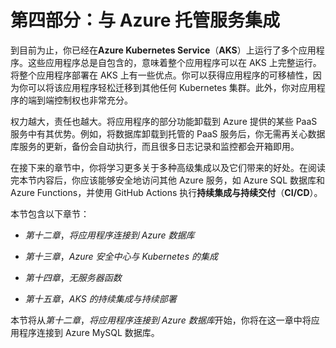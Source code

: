 # 第四部分：与 Azure 托管服务集成

到目前为止，你已经在**Azure Kubernetes Service**（**AKS**）上运行了多个应用程序。这些应用程序总是自包含的，意味着整个应用程序可以在 AKS 上完整运行。将整个应用程序部署在 AKS 上有一些优点。你可以获得应用程序的可移植性，因为你可以将该应用程序轻松迁移到其他任何 Kubernetes 集群。此外，你对应用程序的端到端控制权也非常充分。

权力越大，责任也越大。将应用程序的部分功能卸载到 Azure 提供的某些 PaaS 服务中有其优势。例如，将数据库卸载到托管的 PaaS 服务后，你无需再关心数据库服务的更新，备份会自动执行，而且很多日志记录和监控都会开箱即用。

在接下来的章节中，你将学习更多关于多种高级集成以及它们带来的好处。在阅读完本节内容后，你应该能够安全地访问其他 Azure 服务，如 Azure SQL 数据库和 Azure Functions，并使用 GitHub Actions 执行**持续集成与持续交付**（**CI/CD**）。

本节包含以下章节：

+   *第十二章*，*将应用程序连接到 Azure 数据库*

+   *第十三章*，*Azure 安全中心与 Kubernetes 的集成*

+   *第十四章*，*无服务器函数*

+   *第十五章*，*AKS 的持续集成与持续部署*

本节将从*第十二章*，*将应用程序连接到 Azure 数据库*开始，你将在这一章中将应用程序连接到 Azure MySQL 数据库。
